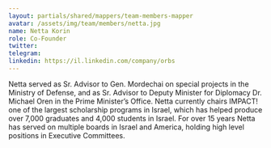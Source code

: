 ```yaml
---
layout: partials/shared/mappers/team-members-mapper
avatar: /assets/img/team/members/netta.jpg
name: Netta Korin
role: Co-Founder
twitter:
telegram:
linkedin: https://il.linkedin.com/company/orbs
---
```


Netta served as Sr. Advisor to Gen. Mordechai on special projects in the Ministry of Defense, and as Sr. Advisor to Deputy Minister for Diplomacy Dr. Michael Oren in the Prime Minister’s Office. Netta currently chairs IMPACT! one of the largest scholarship programs in Israel, which has helped produce over 7,000 graduates and 4,000 students in Israel. For over 15 years Netta has served on multiple boards in Israel and America, holding high level positions in Executive Committees.
